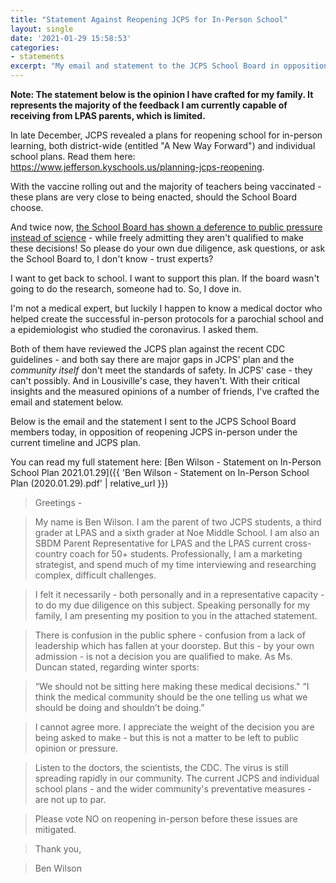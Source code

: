 ```yaml
---
title: "Statement Against Reopening JCPS for In-Person School"
layout: single
date: '2021-01-29 15:58:53'
categories:
- statements
excerpt: "My email and statement to the JCPS School Board in opposition of the current JCPS plan and timeline for re-opening to in-person school."
---
```


**Note: The statement below is the opinion I have crafted for my family. It represents the majority of the feedback I am currently capable of receiving from LPAS parents, which is limited.** 

In late December, JCPS revealed a plans for reopening school for in-person learning, both district-wide (entitled "A New Way Forward") and individual school plans. Read them here: https://www.jefferson.kyschools.us/planning-jcps-reopening. 

With the vaccine rolling out and the majority of teachers being vaccinated - these plans are very close to being enacted, should the School Board choose.

And twice now, [the School Board has shown a deference to public pressure instead of science](https://wfpl.org/jefferson-county-school-board-votes-to-allow-winter-sports-to-begin/) - while freely admitting they aren't qualified to make these decisions! So please do your own due diligence, ask questions, or ask the School Board to, I don't know - trust experts?

I want to get back to school. I want to support this plan. If the board wasn't going to do the research, someone had to. So, I dove in. 

I'm not a medical expert, but luckily I happen to know a medical doctor who helped create the successful in-person protocols for a parochial school and a epidemiologist who studied the coronavirus. I asked them. 

Both of them have reviewed the JCPS plan against the recent CDC guidelines - and both say there are major gaps in JCPS' plan and the *community itself* don't meet the standards of safety. In JCPS' case - they can't possibly. And in Lousiville's case, they haven't.  With their critical insights and the measured opinions of a number of friends, I've crafted the email and statement below. 


Below is the email and the statement I sent to the JCPS School Board members today, in opposition of reopening JCPS in-person under the current timeline and JCPS plan.

You can read my full statement here: [Ben Wilson - Statement on In-Person School Plan 2021.01.29]({{ 'Ben Wilson - Statement on In-Person School Plan (2020.01.29).pdf' | relative_url }})

> Greetings -

> My name is Ben Wilson. I am the parent of two JCPS students, a third grader at LPAS and a sixth grader at Noe Middle School. I am also an SBDM Parent Representative for LPAS and the LPAS current cross-country coach for 50+ students. Professionally, I am a marketing strategist, and spend much of my time interviewing and researching complex, difficult challenges. 

> I felt it necessarily - both personally and in a representative capacity - to do my due diligence on this subject. Speaking personally for my family, I am presenting my position to you in the attached statement.

> There is confusion in the public sphere - confusion from a lack of leadership which has fallen at your doorstep. But this - by your own admission - is not a decision you are qualified to make. As Ms. Duncan stated, regarding winter sports: 

> “We should not be sitting here making these medical decisions." “I think the medical community should be the one telling us what we should be doing and shouldn’t be doing.”

> I cannot agree more. I appreciate the weight of the decision you are being asked to make - but this is not a matter to be left to public opinion or pressure. 

> Listen to the doctors, the scientists, the CDC. The virus is still spreading rapidly in our community. The current JCPS and individual school plans - and the wider community's preventative measures - are not up to par. 

> Please vote NO on reopening in-person before these issues are mitigated. 

> Thank you,

> Ben Wilson
